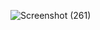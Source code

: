 ![Screenshot (261)](https://github.com/Dinesh-babu-M/calculator/assets/153515225/fb730ff0-5c1d-479c-b1c9-a3f4ccf8c903)

